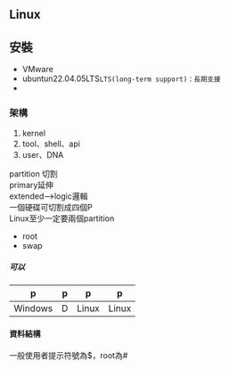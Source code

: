 Linux
---
## 安裝
- VMware
- ubuntun22.04.05LTS``` LTS(long-term support)：長期支援 ```
- 

### 架構
  1. kernel
  2. tool、shell、api
  3. user、DNA

partition 切割  
primary延伸  
extended-->logic邏輯  
一個硬碟可切割成四個P  
Linux至少一定要兩個partition
- root 
- swap

##### 可以
|p|p|p|p|
|:-:|:-:|:-:|:-:|
|Windows|D|Linux|Linux|

#### 資料結構


一般使用者提示符號為$，root為#
